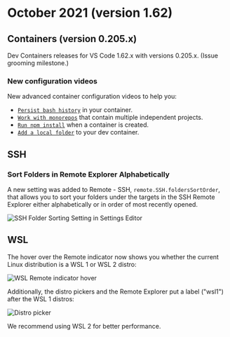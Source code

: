 # October 2021 (version 1.62)

## Containers (version 0.205.x)

Dev Containers releases for VS Code 1.62.x with versions 0.205.x. (Issue
grooming milestone.)

### New configuration videos

New advanced container configuration videos to help you:

- [`Persist bash history`](HTTPS://code.visualstudio.com/remote/advancedcontainers/persist-bash-history)
  in your container.
- [`Work with monorepos`](HTTPS://code.visualstudio.com/remote/advancedcontainers/change-default-source-mount)
  that contain multiple independent projects.
- [`Run npm install`](HTTPS://code.visualstudio.com/remote/advancedcontainers/start-processes)
  when a container is created.
- [`Add a local folder`](HTTPS://code.visualstudio.com/remote/advancedcontainers/add-local-file-mount)
  to your dev container.

## SSH

### Sort Folders in Remote Explorer Alphabetically

A new setting was added to Remote - SSH, `remote.SSH.foldersSortOrder`, that
allows you to sort your folders under the targets in the SSH Remote Explorer
either alphabetically or in order of most recently opened.

![`SSH Folder Sorting Setting in Settings Editor`](images/1_62/ssh-folder-sorting-setting.png)

## WSL

The hover over the Remote indicator now shows you whether the current Linux
distribution is a WSL 1 or WSL 2 distro:

![`WSL Remote indicator hover`](images/1_62/wsl-remote-indicator-hover.png)

Additionally, the distro pickers and the Remote Explorer put a label ("wsl1")
after the WSL 1 distros:

![`Distro picker`](images/1_62/distro-picker.png)

We recommend using WSL 2 for better performance.
